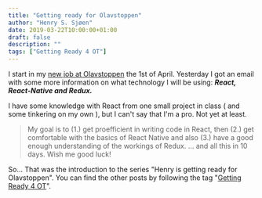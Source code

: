 ```yaml
---
title: "Getting ready for Olavstoppen"
author: "Henry S. Sjøen"
date: 2019-03-22T10:00:00+01:00
draft: false
description: ""
tags: ["Getting Ready 4 OT"]
---
```


I start in my [new job at Olavstoppen](/post/olavstoppen/) the 1st of April.
Yesterday I got an email with some more information on what technology I will be using: ***React, React-Native and Redux.***

I have some knowledge with React from one small project in class ( and some tinkering on my own ), but I can't say that I'm a pro. Not yet at least. 

> My goal is to (1.) get proefficient in writing code in React, then  (2.) get comfortable with the basics of React Native and also (3.)  have a good enough understanding of the workings of Redux. 
> ... and all this in 10 days. Wish me good luck!

So... That was the introduction to the series "Henry is getting ready for Olavstoppen". You can find the other posts by following the tag "[Getting Ready 4 OT](/tags/getting-ready-4-ot/)".
